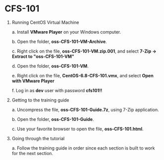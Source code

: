 # CFS-101

1. Running CentOS Virtual Machine

   a. Install __VMware Player__ on your Windows computer.

   b. Open the folder, __oss-CFS-101-VM-Archive__.

   c. Right click on the file, __oss-CFS-101-VM.zip.001__, and select __7-Zip -> Extract to "oss-CFS-101-VM"__

   d. Open the folder, __oss-CFS-101-VM__.

   e. Right click on the file, __CentOS-6.8-CFS-101.vmx__, and select __Open with VMware Player__

   f. Log in as __dev__ user with password __cfs101!!__
      
2. Getting to the training guide

   a. Uncompress the file, __oss-CFS-101-Guide.7z__, using 7-Zip application.

   b. Open the folder, __oss-CFS-101-Guide__.

   c. Use your favorite browser to open the file, __oss-CFS-101.html__.

3. Going through the tutorial

   a. Follow the training guide in order since each section is built to work for the next section.


